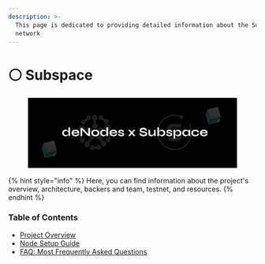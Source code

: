 ```yaml
---
description: >-
  This page is dedicated to providing detailed information about the Subspace
  network
---
```


# ⚪ Subspace

<figure><img src="../.gitbook/assets/Subspace.png" alt=""><figcaption></figcaption></figure>

{% hint style="info" %}
Here, you can find information about the project's overview, architecture, backers and team, testnet, and resources.
{% endhint %}

### Table of Contents

* [Project Overview](project-overview.md)
* [Node Setup Guide](node-setup-guide.md)
* [FAQ: Most Frequently Asked Questions](faq-most-frequently-asked-questions.md)
